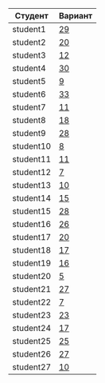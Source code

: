 | **Студент** | **Вариант**|
|-------------|------------|
| student1 | [29](./tasks/29) |
| student2 | [20](./tasks/20) |
| student3 | [12](./tasks/12) |
| student4 | [30](./tasks/30) |
| student5 | [9](./tasks/9) |
| student6 | [33](./tasks/33) |
| student7 | [11](./tasks/11) |
| student8 | [18](./tasks/18) |
| student9 | [28](./tasks/28) |
| student10 | [8](./tasks/8) |
| student11 | [11](./tasks/11) |
| student12 | [7](./tasks/7) |
| student13 | [10](./tasks/10) |
| student14 | [15](./tasks/15) |
| student15 | [28](./tasks/28) |
| student16 | [26](./tasks/26) |
| student17 | [20](./tasks/20) |
| student18 | [17](./tasks/17) |
| student19 | [16](./tasks/16) |
| student20 | [5](./tasks/5) |
| student21 | [27](./tasks/27) |
| student22 | [7](./tasks/7) |
| student23 | [23](./tasks/23) |
| student24 | [17](./tasks/17) |
| student25 | [25](./tasks/25) |
| student26 | [27](./tasks/27) |
| student27 | [10](./tasks/10) |
